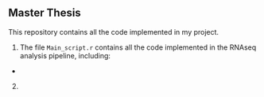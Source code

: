 Master Thesis
---------------
This repository contains all the code implemented in my project. 

1. The file `Main_script.r` contains all the code implemented in the RNAseq analysis pipeline, including:
*
2. 
